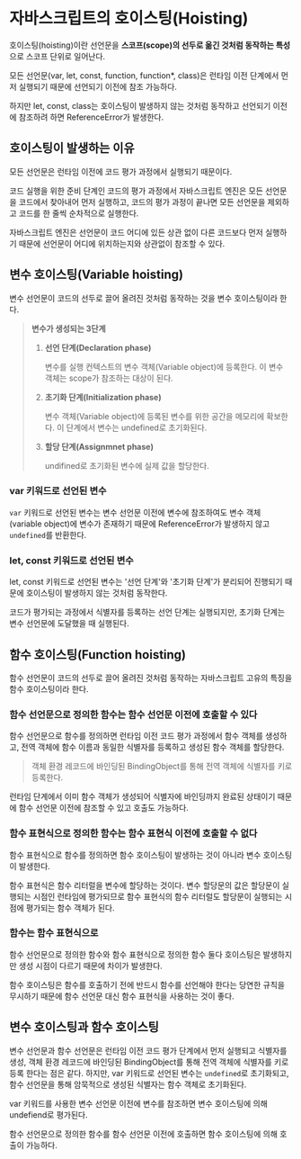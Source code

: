 # 자바스크립트의 호이스팅(Hoisting)

호이스팅(hoisting)이란 선언문을 **스코프(scope)의 선두로 옮긴 것처럼 동작하는 특성** 으로 스코프 단위로 일어난다.

모든 선언문(var, let, const, function, function*, class)은 런타임 이전 단계에서 먼저 실행되기 때문에 선언되기 이전에 참조 가능하다.

하지만 let, const, class는 호이스팅이 발생하지 않는 것처럼 동작하고 선언되기 이전에 참조하려 하면 ReferenceError가 발생한다.





## 호이스팅이 발생하는 이유

모든 선언문은 런타임 이전에 코드 평가 과정에서 실행되기 때문이다.

코드 실행을 위한 준비 단계인 코드의 평가 과정에서 자바스크립트 엔진은 모든 선언문을 코드에서 찾아내어 먼저 실행하고, 코드의 평가 과정이 끝나면 모든 선언문을 제외하고 코드를 한 줄씩 순차적으로 실행한다.

자바스크립트 엔진은 선언문이 코드 어디에 있든 상관 없이 다른 코드보다 먼저 실행하기 때문에 선언문이 어디에 위치하는지와 상관없이 참조할 수 있다.





## 변수 호이스팅(Variable hoisting)

변수 선언문이 코드의 선두로 끌어 올려진 것처럼 동작하는 것을 변수 호이스팅이라 한다.

> **변수가 생성되는 3단계**
>
> 1. **선언 단계(Declaration phase)**
>
>    변수를 실행 컨텍스트의 변수 객체(Variable object)에 등록한다. 이 변수 객체는 scope가 참조하는 대상이 된다.
>
> 2. **초기화 단계(Initialization phase)** 
>
>    변수 객체(Variable object)에 등록된 변수를 위한 공간을 메모리에 확보한다. 이 단계에서 변수는 undefined로 초기화된다.
>
> 3. **할당 단계(Assignmnet phase)**
>
>    undifined로 초기화된 변수에 실제 값을 할당한다.

### var 키워드로 선언된 변수

`var` 키워드로 선언된 변수는 변수 선언문 이전에 변수에 참조하여도 변수 객체(variable object)에 변수가 존재하기 때문에 ReferenceError가 발생하지 않고 `undefined`를 반환한다. 

### let, const 키워드로 선언된 변수

let, const 키워드로 선언된 변수는 '선언 단계'와 '초기화 단계'가 분리되어 진행되기 때문에 호이스팅이 발생하지 않는 것처럼 동작한다.

코드가 평가되는 과정에서 식별자를 등록하는 선언 단계는 실행되지만, 초기화 단계는 변수 선언문에 도달했을 때 실행된다.





## 함수 호이스팅(Function hoisting)

함수 선언문이 코드의 선두로 끌어 올려진 것처럼 동작하는 자바스크립트 고유의 특징을 함수 호이스팅이라 한다.

### 함수 선언문으로 정의한 함수는 함수 선언문 이전에 호출할 수 있다

함수 선언문으로 함수를 정의하면 런타임 이전 코드 평가 과정에서 함수 객체를 생성하고, 전역 객체에 함수 이름과 동일한 식별자를 등록하고 생성된 함수 객체를 할당한다.

> 객체 환경 레코드에 바인딩된 BindingObject를 통해 전역 객체에 식별자를 키로 등록한다.

런타임 단계에서 이미 함수 객체가 생성되어 식별자에 바인딩까지 완료된 상태이기 때문에 함수 선언문 이전에 참조할 수 있고 호출도 가능하다.

### 함수 표현식으로 정의한 함수는 함수 표현식 이전에 호출할 수 없다

함수 표현식으로 함수를 정의하면 함수 호이스팅이 발생하는 것이 아니라 변수 호이스팅이 발생한다.

함수 표현식은 함수 리터럴을 변수에 할당하는 것이다. 변수 할당문의 값은 할당문이 실행되는 시점인 런타임에 평가되므로 함수 표현식의 함수 리터럴도 할당문이 실행되는 시점에 평가되는 함수 객체가 된다.

### 함수는 함수 표현식으로

함수 선언문으로 정의한 함수와 함수 표현식으로 정의한 함수 둘다 호이스팅은 발생하지만 생성 시점이 다르기 때문에 차이가 발생한다.

함수 호이스팅은 함수를 호출하기 전에 반드시 함수를 선언해야 한다는 당연한 규칙을 무시하기 때문에 함수 선언문 대신 함수 표현식을 사용하는 것이 좋다.





## 변수 호이스팅과 함수 호이스팅

변수 선언문과 함수 선언문은 런타임 이전 코드 평가 단계에서 먼저 실행되고 식별자를 생성, 객체 환경 레코드에 바인딩된 BindingObject를 통해 전역 객체에 식별자를 키로 등록 한다는 점은 같다. 하지만, var 키워드로 선언된 변수는 `undefined`로 초기화되고, 함수 선언문을 통해 암묵적으로 생성된 식별자는 함수 객체로 초기화된다.

var 키워드를 사용한 변수 선언문 이전에 변수를 참조하면 변수 호이스팅에 의해 undefiend로 평가된다.

함수 선언문으로 정의한 함수를 함수 선언문 이전에 호출하면 함수 호이스팅에 의해 호출이 가능하다.